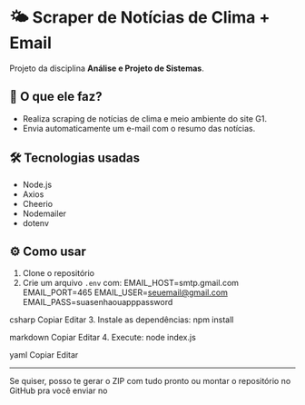 # 🌤️ Scraper de Notícias de Clima + Email

Projeto da disciplina **Análise e Projeto de Sistemas**.

## 📌 O que ele faz?
- Realiza scraping de notícias de clima e meio ambiente do site G1.
- Envia automaticamente um e-mail com o resumo das notícias.

## 🛠️ Tecnologias usadas
- Node.js
- Axios
- Cheerio
- Nodemailer
- dotenv

## ⚙️ Como usar

1. Clone o repositório
2. Crie um arquivo `.env` com:
EMAIL_HOST=smtp.gmail.com
EMAIL_PORT=465
EMAIL_USER=seuemail@gmail.com
EMAIL_PASS=suasenhaouapppassword

csharp
Copiar
Editar
3. Instale as dependências:
npm install

markdown
Copiar
Editar
4. Execute:
node index.js

yaml
Copiar
Editar

---

Se quiser, posso te gerar o ZIP com tudo pronto ou montar o repositório no GitHub pra você enviar no
